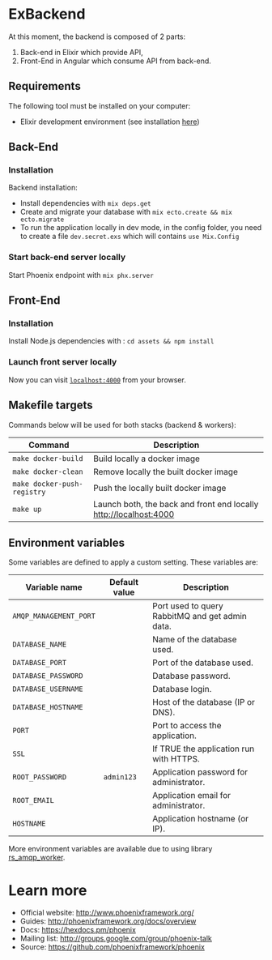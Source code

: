 # ExBackend

At this moment, the backend is composed of 2 parts:

1. Back-end in Elixir which provide API,
2. Front-End in Angular which consume API from back-end.

## Requirements

The following tool must be installed on your computer:

* Elixir development environment (see installation [here](https://elixir-lang.org/install.html))

## Back-End

### Installation

Backend installation:

  * Install dependencies with `mix deps.get`
  * Create and migrate your database with `mix ecto.create && mix ecto.migrate`
  * To run the application locally in dev mode, in the config folder, you need to create a file `dev.secret.exs` which will contains `use Mix.Config`

### Start back-end server locally

Start Phoenix endpoint with `mix phx.server`

## Front-End

### Installation 

Install Node.js dependencies with : `cd assets && npm install`

### Launch front server locally

Now you can visit [`localhost:4000`](http://localhost:4000) from your browser.

## Makefile targets

Commands below will be used for both stacks (backend & workers):

| Command                     | Description                                                                                |
|-----------------------------|--------------------------------------------------------------------------------------------|
| `make docker-build`         | Build locally a docker image                                                               |
| `make docker-clean`         | Remove locally the built docker image                                                      |
| `make docker-push-registry` | Push the locally built docker image                                                        |
| `make up`                   | Launch both, the back and front end locally [http://localhost:4000](http://localhost:4000) |

## Environment variables

Some variables are defined to apply a custom setting. These variables are:

| Variable name          | Default value                | Description                                     |
|------------------------|------------------------------|-------------------------------------------------|
| `AMQP_MANAGEMENT_PORT` |                              | Port used to query RabbitMQ and get admin data. |
| `DATABASE_NAME`        |                              | Name of the database used.                      |
| `DATABASE_PORT`        |                              | Port of the database used.                      |
| `DATABASE_PASSWORD`    |                              | Database password.                              |
| `DATABASE_USERNAME`    |                              | Database login.                                 |
| `DATABASE_HOSTNAME`    |                              | Host of the database (IP or DNS).               |
| `PORT`                 |                              | Port to access the application.                 |
| `SSL`                  |                              | If TRUE the application run with HTTPS.         |
| `ROOT_PASSWORD`        | `admin123`                   | Application password for administrator.         |
| `ROOT_EMAIL`           |                              | Application email for administrator.            |
| `HOSTNAME`             |                              | Application hostname (or IP).                   |

More environment variables are available due to using library [rs_amqp_worker](https://github.com/media-cloud-ai/rs_amqp_worker).

# Learn more

  * Official website: http://www.phoenixframework.org/
  * Guides: http://phoenixframework.org/docs/overview
  * Docs: https://hexdocs.pm/phoenix
  * Mailing list: http://groups.google.com/group/phoenix-talk
  * Source: https://github.com/phoenixframework/phoenix

